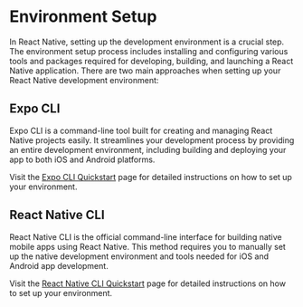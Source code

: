 # Environment Setup

In React Native, setting up the development environment is a crucial step. The environment setup process includes installing and configuring various tools and packages required for developing, building, and launching a React Native application. There are two main approaches when setting up your React Native development environment:

## Expo CLI

Expo CLI is a command-line tool built for creating and managing React Native projects easily. It streamlines your development process by providing an entire development environment, including building and deploying your app to both iOS and Android platforms.

Visit the [Expo CLI Quickstart](https://reactnative.dev/docs/environment-setup) page for detailed instructions on how to set up your environment.

## React Native CLI

React Native CLI is the official command-line interface for building native mobile apps using React Native. This method requires you to manually set up the native development environment and tools needed for iOS and Android app development.

Visit the [React Native CLI Quickstart](https://reactnative.dev/docs/environment-setup?guide=native) page for detailed instructions on how to set up your environment.